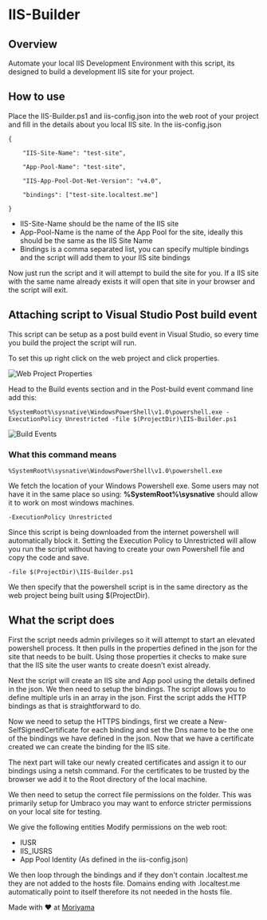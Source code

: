 # IIS-Builder

## Overview

Automate your local IIS Development Environment with this script, its designed to build a development IIS site for your project.

## How to use

Place the IIS-Builder.ps1 and iis-config.json into the web root of your project and fill in the details about you local IIS site. In the iis-config.json

```
{

​    "IIS-Site-Name": "test-site",

​    "App-Pool-Name": "test-site",

​    "IIS-App-Pool-Dot-Net-Version": "v4.0",

​    "bindings": ["test-site.localtest.me"]

}
```

- IIS-Site-Name should be the name of the IIS site
- App-Pool-Name is the name of the App Pool for the site, ideally this should be the same as the IIS Site Name
- Bindings is a comma separated list, you can specify multiple bindings and the script will add them to your IIS site bindings

Now just run the script and it will attempt to build the site for you. If a IIS site with the same name already exists it will open that site in your browser and the script will exit.

## Attaching script to Visual Studio Post build event

This script can be setup as a post build event in Visual Studio, so every time you build the project the script will run.

To set this up right click on the web project and click properties.

![Web Project Properties](https://i.imgur.com/wzzS8tE.png)

Head to the Build events section and in the Post-build event command line add this:

`%SystemRoot%\sysnative\WindowsPowerShell\v1.0\powershell.exe -ExecutionPolicy Unrestricted -file $(ProjectDir)\IIS-Builder.ps1`

![Build Events](https://i.imgur.com/PUGiiP7.png)

### What this command means

`%SystemRoot%\sysnative\WindowsPowerShell\v1.0\powershell.exe`

We fetch the location of your Windows Powershell exe. Some users may not have it in the same place so using: **%SystemRoot%\sysnative** should allow it to work on most windows machines.

`-ExecutionPolicy Unrestricted`

Since this script is being downloaded from the internet powershell will automatically block it. Setting the Execution Policy to Unrestricted will allow you run the script without having to create your own Powershell file and copy the code and save.

`-file $(ProjectDir)\IIS-Builder.ps1`

We then specify that the powershell script is in the same directory as the web project being built using $(ProjectDir).

## What the script does

First the script needs admin privileges so it will attempt to start an elevated powershell process. It then pulls in the properties defined in the json for the site that needs to be built. Using those properties it checks to make sure that the IIS site the user wants to create doesn’t exist already.

Next the script will create an IIS site and App pool using the details defined in the json. We then need to setup the bindings. The script allows you to define multiple urls in an array in the json. First the script adds the HTTP bindings as that is straightforward to do.

Now we need to setup the HTTPS bindings, first we create a New-SelfSignedCertificate for each binding and set the Dns name to be the one of the bindings we have defined in the json. Now that we have a certificate created we can create the binding for the IIS site.

The next part will take our newly created certificates and assign it to our bindings using a netsh command. For the certificates to be trusted by the browser we add it to the Root directory of the local machine.

We then need to setup the correct file permissions on the folder. This was primarily setup for Umbraco you may want to enforce stricter permissions on your local site for testing.

We give the following entities Modify permissions on the web root:

- IUSR
- IIS_IUSRS
- App Pool Identity (As defined in the iis-config.json)

We then loop through the bindings and if they don't contain .localtest.me they are not added to the hosts file. Domains ending with .localtest.me automatically point to itself therefore its not needed in the hosts file.

Made with :heart: at [Moriyama](https://www.moriyama.co.uk/)
